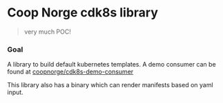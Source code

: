 # Coop Norge cdk8s library

> very much POC!



### Goal

A library to build default kubernetes templates. A demo consumer can be found at [coopnorge/cdk8s-demo-consumer](https://github.com/coopnorge/ck8s-demo-consumer)

This library also has a binary which can render manifests based on yaml input. 
